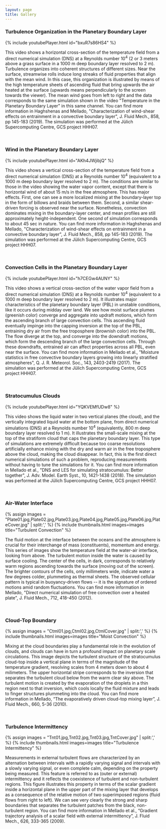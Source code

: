 ```yaml
---
layout: page
title: Gallery
---
```


### Turbulence Organization in the Planetary Boundary Layer

{% include youtubePlayer.html id="bxuR7s86HS4" %}

This video shows a horizontal cross-section of the temperature field from a direct numerical simulation (DNS) at a Reynolds number 10<sup>4</sup> (2 or 3 meters above a grass surface in a 1000 m deep boundary layer resolved to 2 m). Turbulence organizes into coherent structures of different sizes. Near the surface, streamwise rolls induce long streaks of fluid properties that align with the mean wind. In this case, this organization is illustrated by means of the high temperature sheets of ascending fluid that bring upwards the air heated at the surface (upwards means perpendicularly to the screen towards the viewer). The mean wind goes from left to right and the data corresponds to the same simulation shown in the video "Temperature in the Planetary Boundary Layer" in this same channel. You can find more information in Haghshenas and Mellado, "Characterization of wind-shear effects on entrainment in a convective boundary layer", J. Fluid Mech., 858, pp 145-183 (2019). The simulation was performed at the Jülich Supercomputing Centre, GCS project HHH07.

<br>

### Wind in the Planetary Boundary Layer

{% include youtubePlayer.html id="AKh4JWjibjQ" %}

This video shows a vertical cross-section of the temperature field from a direct numerical simulation (DNS) at a Reynolds number 10<sup>4</sup> (equivalent to a 1000 m deep boundary layer resolved to 2 m). The conditions are similar to those in the video showing the water vapor content, except that there is horizontal wind of about 15 m/s in the free atmosphere. This has major effects. First, one can see a more localized mixing at the boundary-layer top in the form of billows and braids between them. Second, a similar shear-driven forcing is observed near the surface. Nonetheless, convection dominates mixing in the boundary-layer center, and mean profiles are still approximately height-independent. One second of simulation corresponds to about 45 sec in nature. You can find more information in Haghshenas and Mellado, "Characterization of wind-shear effects on entrainment in a convective boundary layer", J. Fluid Mech., 858, pp 145-183 (2019). The simulation was performed at the Jülich Supercomputing Centre, GCS project HHH07.

<br>

### Convection Cells in the Planetary Boundary Layer

{% include youtubePlayer.html id="h7CEGw4AUNY" %}

This video shows a vertical cross-section of the water vapor field from a direct numerical simulation (DNS) at a Reynolds number 10<sup>4</sup> (equivalent to a 1000 m deep boundary layer resolved to 2 m). It illustrates major characteristics of the planetary boundary layer (PBL) in unstable conditions, like it occurs during midday over land. We see how moist surface plumes (greenish color) converge and aggregate into updraft motions, which form the ascending branch of large convection cells. This ascending fluid eventually impinge into the capping inversion at the top of the PBL, entraining dry air from the free troposphere (brownish color) into the PBL. The flow diverge at the top, and converge into the downdraft motions, which form the descending branch of the large convection cells. Through these downdrafts, entrained air can affect properties across all PBL, even near the surface. You can find more information in Mellado et al., "Moisture statistics in free convective boundary layers growing into linearly stratified atmospheres", Q. J. R. Meteorol. Soc., 143, 2403-2419 (2017).  The simulation was performed at the Jülich Supercomputing Centre, GCS project HHH07.

<br>

### Stratocumulus Clouds

{% include youtubePlayer.html id="YQKVEMfUDw8" %}

This video shows the liquid water in two vertical planes (the cloud), and the vertically integrated liquid water at the bottom plane, from direct numerical simulations (DNS) at a Reynolds number 10<sup>4</sup> (equivalently, 800 m deep boundary layer resolved to 1 m). It illustrates the small-scale mixing at the top of the stratiform cloud that caps the planetary boundary layer. This type of simulations are extremely difficult because too coarse resolutions artificially enhance mixing with the dry and warm air in the free troposphere above the cloud, making the cloud disappear. In fact, this is the first direct numerical simulations of such a problem, reproducing measurements without having to tune the simulations for it. You can find more information in Mellado et al., "DNS and LES for simulating stratocumulus: Better together", J. Adv. Model. Earth Syst., 10, 1421-1438 (2018).  The simulation was performed at the Jülich Supercomputing Centre, GCS project HHH07.

<br>

### Air-Water Interface

{% assign images = "Plate01.jpg,Plate02.jpg,Plate03.jpg,Plate04.jpg,Plate05.jpg,Plate06.jpg,PlateCover.jpg" | split:',' %}
{% include thumbnails.html
  images=images
  title="Turbulent Convection"
  %}

The fluid motion at the interface between the oceans and the atmosphere is crucial for their interchange of mass (constituents), momentum and energy. This series of images show the temperature field at the water-air interface, looking from above. The turbulent motion inside the water is caused by surface cooling. The center of the cells, in dark, corresponds to relatively warm regions ascending towards the surface (moving out of the screen). The brighter contours of the cells, only millimeters wide, indicate water a few degrees colder, plummeting as thermal sheets. The observed cellular pattern is typical in buoyancy-driven flows -- it is the signature of ordered motions amid random fluctuations. You can find more information in Mellado, "Direct numerical simulation of free convection over a heated plate", J. Fluid Mech., 712, 418-450 (2012).

<br>

### Cloud-Top Boundary

{% assign images = "Ctml01.jpg,Ctml02.jpg,CtmlCover.jpg" | split:',' %}
{% include thumbnails.html
  images=images
  title="Moist Convection"
  %}

Mixing at the cloud boundaries play a fundamental role in the evolution of clouds, and clouds can have in turn a profound impact on planetary scale circulations. This image depicts the turbulent structure of the stratocumulus cloud-top inside a vertical plane in terms of the magnitude of the temperature gradient,  resolving scales from 4 meters down to  about 4 milimeters. The upper horizontal stripe corresponds to the inversion that separates the turbulent cloud below from the warm clear sky above. The turbulent motion is created by the evaporation of the droplets in a thin region next to that inversion, which cools locally the fluid mixture and leads to finger structures plummeting into the cloud. You can find more information in Mellado, “The evaporatively driven cloud-top mixing layer”, J. Fluid Mech., 660, 5-36 (2010).

<br>

### Turbulence Intermittency

{% assign images = "Tnt01.jpg,Tnt02.jpg,Tnt03.jpg,TntCover.jpg" | split:',' %}
{% include thumbnails.html
  images=images
  title="Turbulence Intermittency"
  %}

Measurements in external turbulent flows are characterized by an alternation between intervals with a rapidly varying signal and intervals with a slowly varying signal, or even complete calm, depending on the property being measured. This feature is referred to as (outer or external) intermittency and it reflects the coexistence of turbulent and non-turbulent regions. This figure illustrates this property in terms of the scalar gradient inside a horizontal plane in the upper part of the mixing layer that develops as a consequence of the relative motion of two superimposed regions (fluid flows from right to left). We can see very clearly the strong and sharp boundaries that separates the turbulent patches from the black, non-turbulent region. You can find more information in Mellado et al., “Gradient trajectory analysis of a scalar field with external intermittency”, J. Fluid Mech., 626, 333-365 (2009).
